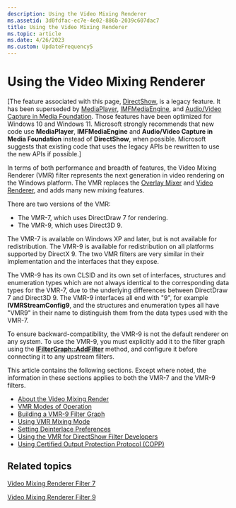 ```yaml
---
description: Using the Video Mixing Renderer
ms.assetid: 3d0fdfac-ec7e-4e02-886b-2039c607dac7
title: Using the Video Mixing Renderer
ms.topic: article
ms.date: 4/26/2023
ms.custom: UpdateFrequency5
---
```


# Using the Video Mixing Renderer

\[The feature associated with this page, [DirectShow](/windows/win32/directshow/directshow), is a legacy feature. It has been superseded by [MediaPlayer](/uwp/api/Windows.Media.Playback.MediaPlayer), [IMFMediaEngine](/windows/win32/api/mfmediaengine/nn-mfmediaengine-imfmediaengine), and [Audio/Video Capture in Media Foundation](windows/win32/medfound/audio-video-capture-in-media-foundation). Those features have been optimized for Windows 10 and Windows 11. Microsoft strongly recommends that new code use **MediaPlayer**, **IMFMediaEngine** and **Audio/Video Capture in Media Foundation** instead of **DirectShow**, when possible. Microsoft suggests that existing code that uses the legacy APIs be rewritten to use the new APIs if possible.\]

In terms of both performance and breadth of features, the Video Mixing Renderer (VMR) filter represents the next generation in video rendering on the Windows platform. The VMR replaces the [Overlay Mixer](overlay-mixer-filter.md) and [Video Renderer](video-renderer-filter.md), and adds many new mixing features.

There are two versions of the VMR:

-   The VMR-7, which uses DirectDraw 7 for rendering.
-   The VMR-9, which uses Direct3D 9.

The VMR-7 is available on Windows XP and later, but is not available for redistribution. The VMR-9 is available for redistribution on all platforms supported by DirectX 9. The two VMR filters are very similar in their implementation and the interfaces that they expose.

The VMR-9 has its own CLSID and its own set of interfaces, structures and enumeration types which are not always identical to the corresponding data types for the VMR-7, due to the underlying differences between DirectDraw 7 and Direct3D 9. The VMR-9 interfaces all end with "9", for example **IVMRStreamConfig9**, and the structures and enumeration types all have "VMR9" in their name to distinguish them from the data types used with the VMR-7.

To ensure backward-compatibility, the VMR-9 is not the default renderer on any system. To use the VMR-9, you must explicitly add it to the filter graph using the [**IFilterGraph::AddFilter**](/windows/desktop/api/Strmif/nf-strmif-ifiltergraph-addfilter) method, and configure it before connecting it to any upstream filters.

This article contains the following sections. Except where noted, the information in these sections applies to both the VMR-7 and the VMR-9 filters.

-   [About the Video Mixing Render](about-the-video-mixing-render.md)
-   [VMR Modes of Operation](vmr-modes-of-operation.md)
-   [Building a VMR-9 Filter Graph](building-a-vmr-9-filter-graph.md)
-   [Using VMR Mixing Mode](using-vmr-mixing-mode.md)
-   [Setting Deinterlace Preferences](setting-deinterlace-preferences.md)
-   [Using the VMR for DirectShow Filter Developers](using-the-vmr-for-directshow-filter-developers.md)
-   [Using Certified Output Protection Protocol (COPP)](using-certified-output-protection-protocol--copp.md)

## Related topics

<dl> <dt>

[Video Mixing Renderer Filter 7](video-mixing-renderer-filter-7.md)
</dt> <dt>

[Video Mixing Renderer Filter 9](video-mixing-renderer-filter-9.md)
</dt> </dl>

 

 




